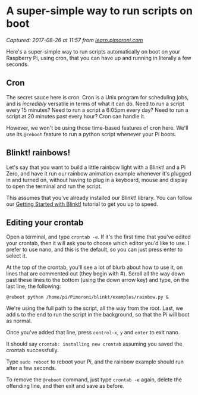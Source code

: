 # A super-simple way to run scripts on boot

_Captured: 2017-08-26 at 11:57 from [learn.pimoroni.com](https://learn.pimoroni.com/tutorial/sandyj/running-scripts-at-boot)_

Here's a super-simple way to run scripts automatically on boot on your Raspberry Pi, using cron, that you can have up and running in literally a few seconds.

## Cron

The secret sauce here is cron. Cron is a Unix program for scheduling jobs, and is _incredibly_ versatile in terms of what it can do. Need to run a script every 15 minutes? Need to run a script a 6:05pm every day? Need to run a script at 20 minutes past every hour? Cron can handle it.

However, we won't be using those time-based features of cron here. We'll use its `@reboot` feature to run a python script whenever your Pi boots.

## Blinkt! rainbows!

Let's say that you want to build a little rainbow light with a Blinkt! and a Pi Zero, and have it run our rainbow animation example whenever it's plugged in and turned on, without having to plug in a keyboard, mouse and display to open the terminal and run the script.

This assumes that you've already installed our Blinkt! library. You can follow our [Getting Started with Blinkt!](https://learn.pimoroni.com/tutorial/sandyj/getting-started-with-blinkt) tutorial to get you up to speed.

## Editing your crontab

Open a terminal, and type `crontab -e`. If it's the first time that you've edited your crontab, then it will ask you to choose which editor you'd like to use. I prefer to use nano, and this is the default, so you can just press enter to select it.

At the top of the crontab, you'll see a lot of blurb about how to use it, on lines that are commented out (they begin with #). Scroll all the way down past these lines to the bottom (using the down arrow key) and type, on the last line, the following:
    
    
    @reboot python /home/pi/Pimoroni/blinkt/examples/rainbow.py &
    

We're using the full path to the script, all the way from the root. Last, we add `&` to the end to run the script in the background, so that the Pi will boot as normal.

Once you've added that line, press `control-x`, `y` and `enter` to exit nano.

It should say `crontab: installing new crontab` assuming you saved the crontab successfully.

Type `sudo reboot` to reboot your Pi, and the rainbow example should run after a few seconds.

To remove the `@reboot` command, just type `crontab -e` again, delete the offending line, and then exit and save as before.
